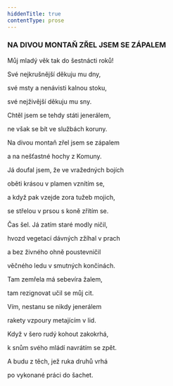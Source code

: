 ```yaml
---
hiddenTitle: true
contentType: prose
---
```


<section>

### NA DIVOU MONTAŇ ZŘEL JSEM SE ZÁPALEM

Můj mladý věk tak do šestnácti roků! 

Své nejkrušnější děkuju mu dny, 

své msty a nenávisti kalnou stoku, 

své nejživější děkuju mu sny.

Chtěl jsem se tehdy státi jenerálem, 

ne však se bít ve službách koruny. 

Na divou montaň zřel jsem se zápalem 

a na nešťastné hochy z Komuny.

Já doufal jsem, že ve vražedných bojích 

oběti krásou v plamen vznítím se, 

a když pak vzejde zora tužeb mojich, 

se střelou v prsou s koně zřítím se.

Čas šel. Já zatím staré modly ničil, 

hvozd vegetací dávných zžíhal v prach 

a bez živného ohně poustevničil 

věčného ledu v smutných končinách.

Tam zemřela má sebevíra žalem, 

tam rezignovat učil se můj cit. 

Vím, nestanu se nikdy jenerálem 

rakety vzpoury metajícím v lid.

Když v šero rudý kohout zakokrhá, 

k snům svého mládí navrátím se zpět. 

A budu z těch, jež ruka druhů vrhá 

po vykonané práci do šachet.

</section>
